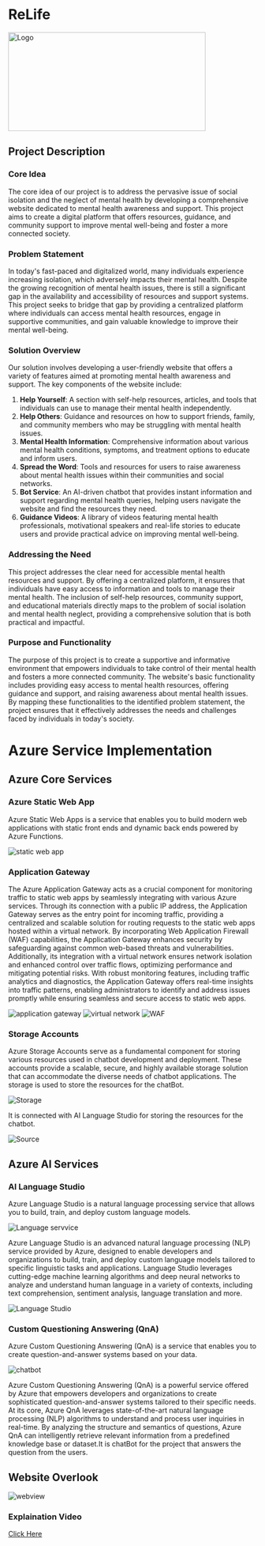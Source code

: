 # ReLife
<img src="images/Logo.png" alt="Logo" width="400" height="200">

## Project Description

### Core Idea
The core idea of our project is to address the pervasive issue of social isolation and the neglect of mental health by developing a comprehensive website dedicated to mental health awareness and support. This project aims to create a digital platform that offers resources, guidance, and community support to improve mental well-being and foster a more connected society.

### Problem Statement
In today's fast-paced and digitalized world, many individuals experience increasing isolation, which adversely impacts their mental health. Despite the growing recognition of mental health issues, there is still a significant gap in the availability and accessibility of resources and support systems. This project seeks to bridge that gap by providing a centralized platform where individuals can access mental health resources, engage in supportive communities, and gain valuable knowledge to improve their mental well-being.

### Solution Overview
Our solution involves developing a user-friendly website that offers a variety of features aimed at promoting mental health awareness and support. The key components of the website include:

1. **Help Yourself**: A section with self-help resources, articles, and tools that individuals can use to manage their mental health independently.
2. **Help Others**: Guidance and resources on how to support friends, family, and community members who may be struggling with mental health issues.
3. **Mental Health Information**: Comprehensive information about various mental health conditions, symptoms, and treatment options to educate and inform users.
4. **Spread the Word**: Tools and resources for users to raise awareness about mental health issues within their communities and social networks.
5. **Bot Service**: An AI-driven chatbot that provides instant information and support regarding mental health queries, helping users navigate the website and find the resources they need.
6. **Guidance Videos**: A library of videos featuring mental health professionals, motivational speakers and real-life stories to educate users and provide practical advice on improving mental well-being.

### Addressing the Need
This project addresses the clear need for accessible mental health resources and support. By offering a centralized platform, it ensures that individuals have easy access to information and tools to manage their mental health. The inclusion of self-help resources, community support, and educational materials directly maps to the problem of social isolation and mental health neglect, providing a comprehensive solution that is both practical and impactful.


### Purpose and Functionality
The purpose of this project is to create a supportive and informative environment that empowers individuals to take control of their mental health and fosters a more connected community. The website's basic functionality includes providing easy access to mental health resources, offering guidance and support, and raising awareness about mental health issues. By mapping these functionalities to the identified problem statement, the project ensures that it effectively addresses the needs and challenges faced by individuals in today's society.


# Azure Service Implementation

## Azure Core Services

### Azure Static Web App

Azure Static Web Apps is a service that enables you to build modern web applications with static front ends and dynamic back ends powered by Azure Functions.

<img src="Frt2/static web ap.png" alt="static web app" >

### Application Gateway

The Azure Application Gateway acts as a crucial component for monitoring traffic to static web apps by seamlessly integrating with various Azure services. Through its connection with a public IP address, the Application Gateway serves as the entry point for incoming traffic, providing a centralized and scalable solution for routing requests to the static web apps hosted within a virtual network. By incorporating Web Application Firewall (WAF) capabilities, the Application Gateway enhances security by safeguarding against common web-based threats and vulnerabilities. Additionally, its integration with a virtual network ensures network isolation and enhanced control over traffic flows, optimizing performance and mitigating potential risks. With robust monitoring features, including traffic analytics and diagnostics, the Application Gateway offers real-time insights into traffic patterns, enabling administrators to identify and address issues promptly while ensuring seamless and secure access to static web apps.

<img src="Frt2/ap.png" alt="application gateway" >

<img src="Frt2/vn.png" alt="virtual network" >

<img src="Frt2/WAF.png" alt="WAF">

### Storage Accounts

Azure Storage Accounts serve as a fundamental component for storing various resources used in chatbot development and deployment. These accounts provide a scalable, secure, and highly available storage solution that can accommodate the diverse needs of chatbot applications.
The storage is used to store the resources for the chatBot.

<img src="Frt2/stoage.png" alt="Storage">

It is connected with AI Language Studio for storing the resources for the chatbot.

<img src="Frt2/storage files table.png" alt="Source">

## Azure AI Services

### AI Language Studio

Azure Language Studio is a natural language processing service that allows you to build, train, and deploy custom language models.

<img src="Frt2/language.png" alt="Language servvice" >

Azure Language Studio is an advanced natural language processing (NLP) service provided by Azure, designed to enable developers and organizations to build, train, and deploy custom language models tailored to specific linguistic tasks and applications. Language Studio leverages cutting-edge machine learning algorithms and deep neural networks to analyze and understand human language in a variety of contexts, including text comprehension, sentiment analysis, language translation and more.

<img src="Frt2/Language studio.png" alt="Language Studio" >

    
### Custom Questioning Answering (QnA)

Azure Custom Questioning Answering (QnA) is a service that enables you to create question-and-answer systems based on your data.

<img src="Frt2/chatbot.png" alt="chatbot" >

Azure Custom Questioning Answering (QnA) is a powerful service offered by Azure that empowers developers and organizations to create sophisticated question-and-answer systems tailored to their specific needs. At its core, Azure QnA leverages state-of-the-art natural language processing (NLP) algorithms to understand and process user inquiries in real-time. By analyzing the structure and semantics of questions, Azure QnA can intelligently retrieve relevant information from a predefined knowledge base or dataset.It is chatBot for the project that answers the question from the users.

## Website Overlook

<img src="Frt2/Weboverview.png" alt="webview" >

### Explaination Video

[ Click Here ](https://drive.google.com/file/d/1LoLyhunnLAuUifQuWkMwlRLFcPrSVqTy/view?usp=drive_link)
